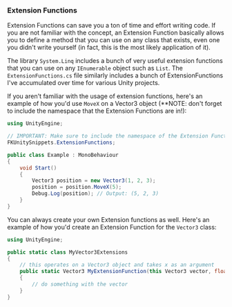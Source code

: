 ### Extension Functions
Extension Functions can save you a ton of time and effort writing code. If you are not familiar with the concept, an Extension Function basically allows you to define a method that you can use on any class that exists, even one you didn't write yourself (in fact, this is the most likely application of it).

The library `System.Linq` includes a bunch of very useful extension functions that you can use on any `IEnumerable` object such as `List`. The `ExtensionFunctions.cs` file similarly includes a bunch of ExtensionFunctions I've accumulated over time for various Unity projects.

If you aren't familiar with the usage of extension functions, here's an example of how you'd use `MoveX` on a Vector3 object (**NOTE: don't forget to include the namespace that the Extension Functions are in!):

```csharp
using UnityEngine;

// IMPORTANT: Make sure to include the namespace of the Extension Functions!
FKUnitySnippets.ExtensionFunctions;

public class Example : MonoBehaviour
{
	void Start()
	{
		Vector3 position = new Vector3(1, 2, 3);
		position = position.MoveX(5);
		Debug.Log(position); // Output: (5, 2, 3)
	}
}
```

You can always create your own Extension functions as well. Here's an example of how you'd create an Extension Function for the `Vector3` class:

```csharp
using UnityEngine;

public static class MyVector3Extensions
{
	// this operates on a Vector3 object and takes x as an argument
	public static Vector3 MyExtensionFunction(this Vector3 vector, float x)
	{
		// do something with the vector
	}
}
```
